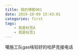 ```yaml
---
title: 我的博客001
date: 2019-10-09 15:43:01
categories: first
tags:
    - 我是标签A
    - 我是标签1
---
```

噶施工队gas啥较好的哈萨克接电话